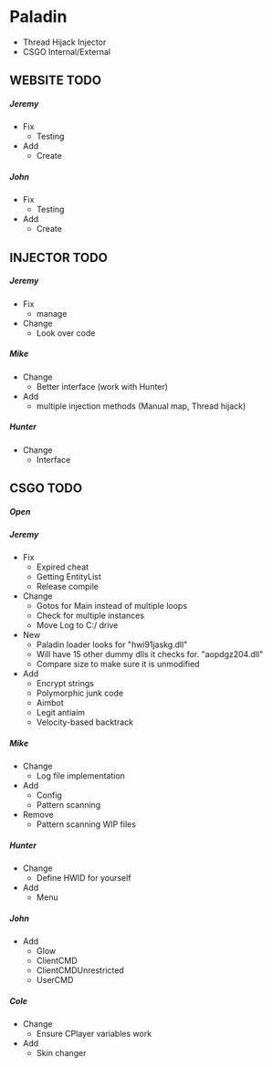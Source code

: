 # Paladin
- Thread Hijack Injector
- CSGO Internal/External

## WEBSITE TODO
##### Jeremy
- Fix
   - Testing
- Add
   - Create
##### John
- Fix
   - Testing
- Add
   - Create

## INJECTOR TODO
##### Jeremy
- Fix
   - manage
- Change
   - Look over code
##### Mike
- Change
   - Better interface (work with Hunter)
- Add
   - multiple injection methods (Manual map, Thread hijack)
##### Hunter
- Change
   - Interface

## CSGO TODO
##### Open
##### Jeremy
- Fix
   - Expired cheat
   - Getting EntityList
   - Release compile
- Change
   - Gotos for Main instead of multiple loops
   - Check for multiple instances
   - Move Log to C:/ drive
- New
   - Paladin loader looks for "hwi91jaskg.dll"
   - Will have 15 other dummy dlls it checks for. "aopdgz204.dll"
   - Compare size to make sure it is unmodified
- Add
   - Encrypt strings
   - Polymorphic junk code
   - Aimbot
   - Legit antiaim
   - Velocity-based backtrack
##### Mike
- Change
   - Log file implementation
- Add
   - Config
   - Pattern scanning
- Remove
   - Pattern scanning WIP files
##### Hunter
- Change
   - Define HWID for yourself
- Add
   - Menu
##### John
- Add
   - Glow
   - ClientCMD
   - ClientCMDUnrestricted
   - UserCMD
##### Cole
- Change
   - Ensure CPlayer variables work
- Add
   - Skin changer
